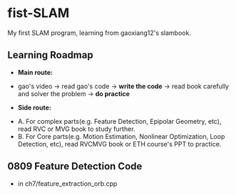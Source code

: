 # fist-SLAM
My first SLAM program, learning from gaoxiang12's slambook.
## Learning Roadmap
+ **Main route:**
- gao's video -> read gao's code -> **write the code** -> read book carefully and solver the problem -> **do practice**
+ **Side route:**
- A. For complex parts(e.g. Feature Detection, Epipolar Geometry, etc), read RVC or MVG book to study further.
- B. For Core parts(e.g. Motion Estimation, Nonlinear Optimization, Loop Detection, etc), read RVCMVG book or ETH course's PPT to practice.
## 0809 Feature Detection Code
- in ch7/feature_extraction_orb.cpp
